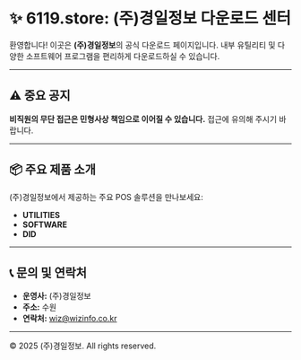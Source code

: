 # ✨ 6119.store: (주)경일정보 다운로드 센터

환영합니다! 이곳은 **(주)경일정보**의 공식 다운로드 페이지입니다. 내부 유틸리티 및 다양한 소프트웨어 프로그램을 편리하게 다운로드하실 수 있습니다.

---

## ⚠️ 중요 공지

**비직원의 무단 접근은 민형사상 책임으로 이어질 수 있습니다.** 접근에 유의해 주시기 바랍니다.

---

## 📦 주요 제품 소개

(주)경일정보에서 제공하는 주요 POS 솔루션을 만나보세요:

* **UTILITIES**
* **SOFTWARE**
* **DID**

---

## 📞 문의 및 연락처

* **운영사:** (주)경일정보
* **주소:** 수원
* **연락처:** wiz@wizinfo.co.kr

---

© 2025 (주)경일정보. All rights reserved.
```
